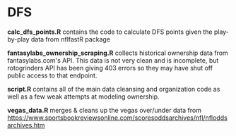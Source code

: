 # DFS

**calc_dfs_points.R** contains the code to calculate DFS points given the play-by-play data from nflfastR package

**fantasylabs_ownership_scraping.R** collects historical ownership data from fantasylabs.com's API. This data is not very clean and is incomplete, but rotogrinders API has been giving 403 errors so they may have shut off public access to that endpoint.

**script.R** contains all of the main data cleansing and organization code as well as a few weak attempts at modeling ownership.

**vegas_data.R** merges & cleans up the vegas over/under data from https://www.sportsbookreviewsonline.com/scoresoddsarchives/nfl/nfloddsarchives.htm
 

